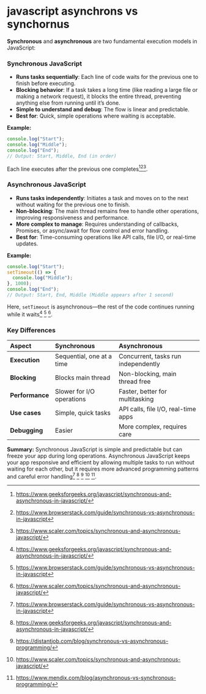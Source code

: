 # javascript asynchrons vs synchornus

**Synchronous** and **asynchronous** are two fundamental execution models in JavaScript:

### Synchronous JavaScript

- **Runs tasks sequentially**: Each line of code waits for the previous one to finish before executing.
- **Blocking behavior**: If a task takes a long time (like reading a large file or making a network request), it blocks the entire thread, preventing anything else from running until it’s done.
- **Simple to understand and debug**: The flow is linear and predictable.
- **Best for**: Quick, simple operations where waiting is acceptable.

**Example:**

```javascript
console.log("Start");
console.log("Middle");
console.log("End");
// Output: Start, Middle, End (in order)
```

Each line executes after the previous one completes[^2][^1][^4].

### Asynchronous JavaScript

- **Runs tasks independently**: Initiates a task and moves on to the next without waiting for the previous one to finish.
- **Non-blocking**: The main thread remains free to handle other operations, improving responsiveness and performance.
- **More complex to manage**: Requires understanding of callbacks, Promises, or async/await for flow control and error handling.
- **Best for**: Time-consuming operations like API calls, file I/O, or real-time updates.

**Example:**

```javascript
console.log("Start");
setTimeout(() => {
  console.log("Middle");
}, 1000);
console.log("End");
// Output: Start, End, Middle (Middle appears after 1 second)
```

Here, `setTimeout` is asynchronous—the rest of the code continues running while it waits[^2] [^1] [^4].

### Key Differences

| Aspect | Synchronous | Asynchronous |
| :-- | :-- | :-- |
| **Execution** | Sequential, one at a time | Concurrent, tasks run independently |
| **Blocking** | Blocks main thread | Non-blocking, main thread free |
| **Performance** | Slower for I/O operations | Faster, better for multitasking |
| **Use cases** | Simple, quick tasks | API calls, file I/O, real-time apps |
| **Debugging** | Easier | More complex, requires care |

**Summary:**
Synchronous JavaScript is simple and predictable but can freeze your app during long operations. Asynchronous JavaScript keeps your app responsive and efficient by allowing multiple tasks to run without waiting for each other, but it requires more advanced programming patterns and careful error handling[^1] [^2] [^3] [^4] [^5].

[^1]: https://www.browserstack.com/guide/synchronous-vs-asynchronous-in-javascript

[^2]: https://www.geeksforgeeks.org/javascript/synchronous-and-asynchronous-in-javascript/

[^3]: https://distantjob.com/blog/synchronous-vs-asynchronous-programming/

[^4]: https://www.scaler.com/topics/synchronous-and-asynchronous-javascript/

[^5]: https://www.mendix.com/blog/asynchronous-vs-synchronous-programming/

[^6]: https://pieces.app/blog/synchronous-and-asynchronous-programming-in-javascript

[^7]: https://www.youtube.com/watch?v=Kpn2ajSa92c

[^8]: https://www.reddit.com/r/learnjavascript/comments/zyyd5z/is_javascript_synchronous_or_asynchronous/

[^9]: https://developer.mozilla.org/en-US/docs/Learn_web_development/Extensions/Async_JS/Introducing


